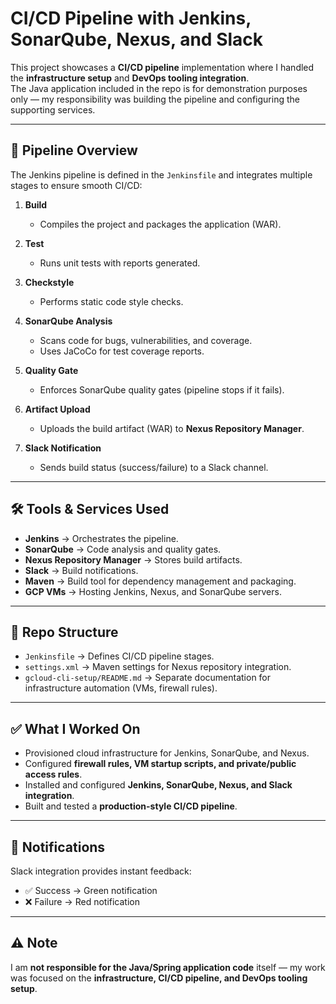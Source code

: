 # CI/CD Pipeline with Jenkins, SonarQube, Nexus, and Slack

This project showcases a **CI/CD pipeline** implementation where I handled the **infrastructure setup** and **DevOps tooling integration**.  
The Java application included in the repo is for demonstration purposes only — my responsibility was building the pipeline and configuring the supporting services.

---

## 🚀 Pipeline Overview

The Jenkins pipeline is defined in the `Jenkinsfile` and integrates multiple stages to ensure smooth CI/CD:

1. **Build**
   - Compiles the project and packages the application (WAR).

2. **Test**
   - Runs unit tests with reports generated.

3. **Checkstyle**
   - Performs static code style checks.

4. **SonarQube Analysis**
   - Scans code for bugs, vulnerabilities, and coverage.
   - Uses JaCoCo for test coverage reports.

5. **Quality Gate**
   - Enforces SonarQube quality gates (pipeline stops if it fails).

6. **Artifact Upload**
   - Uploads the build artifact (WAR) to **Nexus Repository Manager**.

7. **Slack Notification**
   - Sends build status (success/failure) to a Slack channel.

---

## 🛠️ Tools & Services Used

- **Jenkins** → Orchestrates the pipeline.  
- **SonarQube** → Code analysis and quality gates.  
- **Nexus Repository Manager** → Stores build artifacts.  
- **Slack** → Build notifications.  
- **Maven** → Build tool for dependency management and packaging.  
- **GCP VMs** → Hosting Jenkins, Nexus, and SonarQube servers.

---

## 📂 Repo Structure

- `Jenkinsfile` → Defines CI/CD pipeline stages.  
- `settings.xml` → Maven settings for Nexus repository integration.  
- `gcloud-cli-setup/README.md` → Separate documentation for infrastructure automation (VMs, firewall rules).  

---

## ✅ What I Worked On

- Provisioned cloud infrastructure for Jenkins, SonarQube, and Nexus.  
- Configured **firewall rules, VM startup scripts, and private/public access rules**.  
- Installed and configured **Jenkins, SonarQube, Nexus, and Slack integration**.  
- Built and tested a **production-style CI/CD pipeline**.  

---

## 📲 Notifications

Slack integration provides instant feedback:
- ✅ Success → Green notification  
- ❌ Failure → Red notification  

---

## ⚠️ Note

I am **not responsible for the Java/Spring application code** itself — my work was focused on the **infrastructure, CI/CD pipeline, and DevOps tooling setup**.

